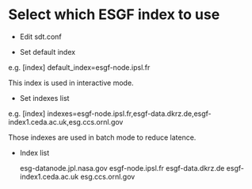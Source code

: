 # Select which ESGF index to use

* Edit sdt.conf

* Set default index

e.g.
    [index]
    default_index=esgf-node.ipsl.fr

This index is used in interactive mode.

* Set indexes list

e.g.
    [index]
    indexes=esgf-node.ipsl.fr,esgf-data.dkrz.de,esgf-index1.ceda.ac.uk,esg.ccs.ornl.gov

Those indexes are used in batch mode to reduce latence.

* Index list

    esg-datanode.jpl.nasa.gov
    esgf-node.ipsl.fr
    esgf-data.dkrz.de
    esgf-index1.ceda.ac.uk
    esg.ccs.ornl.gov
